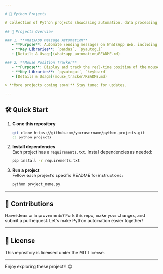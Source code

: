 ```yaml
---

# 🐍 Python Projects

A collection of Python projects showcasing automation, data processing, and more. Each project includes its own setup and instructions. Dive in to explore various Python applications!

## 🚀 Projects Overview

### 1. **WhatsApp Message Automation**
   - **Purpose**: Automate sending messages on WhatsApp Web, including optional images.
   - **Key Libraries**: `pandas`, `pyautogui`
   - [Details & Usage](whatsapp_automation/README.md)

### 2. **Mouse Position Tracker**
   - **Purpose**: Display and track the real-time position of the mouse on-screen.
   - **Key Libraries**: `pyautogui`, `keyboard`
   - [Details & Usage](mouse_tracker/README.md)

> **More projects coming soon!** Stay tuned for updates. 

---
```


## 🛠️ Quick Start

1. **Clone this repository**  
   ```bash
   git clone https://github.com/yourusername/python-projects.git
   cd python-projects
   ```

2. **Install dependencies**  
   Each project has a `requirements.txt`. Install dependencies as needed:
   ```bash
   pip install -r requirements.txt
   ```

3. **Run a project**  
   Follow each project’s specific README for instructions:
   ```bash
   python project_name.py
   ```

---

## 📌 Contributions

Have ideas or improvements? Fork this repo, make your changes, and submit a pull request. Let's make Python automation easier together!

---

## 📝 License

This repository is licensed under the MIT License. 

---

Enjoy exploring these projects! 😊

